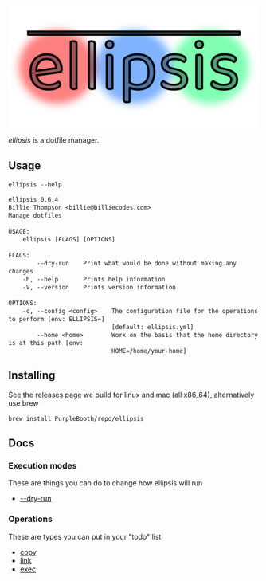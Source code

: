 <p align="center">
    <img alt="ellipsis" src="./logo/logo.png">
</p>

*ellipsis* is a dotfile manager.

## Usage

``` shell,script(name="help",expected_exit_code=0)
ellipsis --help
```

``` text,verify(script_name="help",stream=stdout)
ellipsis 0.6.4
Billie Thompson <billie@billiecodes.com>
Manage dotfiles

USAGE:
    ellipsis [FLAGS] [OPTIONS]

FLAGS:
        --dry-run    Print what would be done without making any changes
    -h, --help       Prints help information
    -V, --version    Prints version information

OPTIONS:
    -c, --config <config>    The configuration file for the operations to perform [env: ELLIPSIS=]
                             [default: ellipsis.yml]
        --home <home>        Work on the basis that the home directory is at this path [env:
                             HOME=/home/your-home]
```

## Installing

See the [releases
page](https://github.com/PurpleBooth/ellipsis/releases/latest) we build
for linux and mac (all x86_64), alternatively use brew

``` shell,skip()
brew install PurpleBooth/repo/ellipsis
```

## Docs

### Execution modes

These are things you can do to change how ellipsis will run

-   [--dry-run](./docs/dry-run.md)

### Operations

These are types you can put in your "todo" list

-   [copy](./docs/copy.md)
-   [link](./docs/link.md)
-   [exec](./docs/exec.md)
